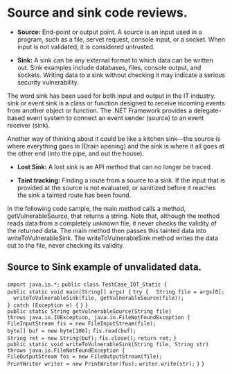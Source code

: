 # **Source and sink code reviews.**

  - **Source:** End-point or output point. A source is an input used in
    a program, such as a file, servet request, console input, or a
    socket. When input is not validated, it is considered untrusted.

<!-- end list -->

  - **Sink:** A sink can be any external format to which data can be
    written out. Sink examples include databases, files, console output,
    and sockets. Writing data to a sink without checking it may indicate
    a serious security vulnerability.

The word sink has been used for both input and output in the IT
industry. sink or event sink is a class or function designed to receive
incoming events from another object or function. The .NET Framework
provides a delegate-based event system to connect an event sender
(source) to an event receiver (sink).

Another way of thinking about it could be like a kitchen sink—the source
is where everything goes in (Drain opening) and the sink is where it all
goes at the other end (into the pipe, and out the house).

  - **Lost Sink:** A lost sink is an API method that can no longer be
    traced.

<!-- end list -->

  - **Taint tracking:** Finding a route from a source to a sink. If the
    input that is provided at the source is not evaluated, or sanitized
    before it reaches the sink a tainted route has been found.

In the following code sample, the main method calls a method,
getVulnerableSource, that returns a string. Note that, although the
method reads data from a completely unknown file, it never checks the
validity of the returned data. The main method then passes this tainted
data into writeToVulnerableSink. The writeToVulnerableSink method writes
the data out to the file, never checking its validity.

## Source to Sink example of unvalidated data.

`import java.io.*;`
`public class TestCase_IOT_Static {`
`public static void main(String[] args) {`
`try {`
`  String file = args[0];`
`  writeToVulnerableSink(file, getVulnerableSource(file));`
`} catch (Exception e) {`
`}`
`}`
`public static String getVulnerableSource(String file)`
`throws java.io.IOException, java.io.FileNotFoundException {`
`FileInputStream fis = new FileInputStream(file);`
`byte[] buf = new byte[100];`
`fis.read(buf);`
`String ret = new String(buf);`
`fis.close();`
`return ret;`
`}`
`public static void writeToVulnerableSink(String file, String str)`
`throws java.io.FileNotFoundException {`
`FileOutputStream fos = new FileOutputStream(file);`
`PrintWriter writer = new PrintWriter(fos);`
`writer.write(str);`
`}`
`}`